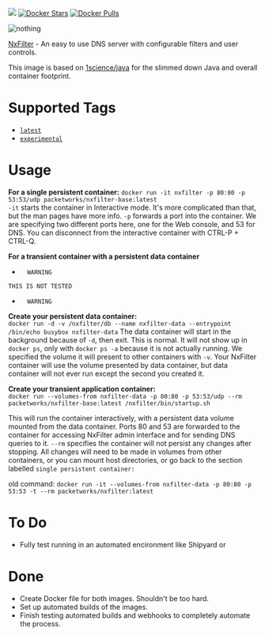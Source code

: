 [![](https://images.microbadger.com/badges/image/packetworks/nxfilter-base:experimental.svg)](https://microbadger.com/images/packetworks/nxfilter-base:experimental "Get your own image badge on microbadger.com")
[![Docker Stars](https://img.shields.io/docker/stars/packetworks/nxfilter-base.svg)](https://hub.docker.com/r/packetworks/nxfilter-base/)
[![Docker Pulls](https://img.shields.io/docker/pulls/packetworks/nxfilter-base.svg)](https://hub.docker.com/r/packetworks/nxfilter-base/)
  
![nothing](http://www.nxfilter.org/p2/wp-content/uploads/2014/07/rb_logo41.png)  
 
[NxFilter](http://www.nxfilter.org/) - An easy to use DNS server with configurable filters and user controls.
  
This image is based on [1science/java](https://registry.hub.docker.com/u/1science/java/) for the slimmed down Java and overall container footprint.

# Supported Tags

-	[`latest`](https://github.com/packetworks/docker-nxfilter/tree/nxfilter-latest)
-	[`experimental`](https://github.com/packetworks/docker-nxfilter/tree/nxfilter-experimental)

# Usage

**For a single persistent container:**
```docker run -it nxfilter -p 80:80 -p 53:53/udp packetworks/nxfilter-base:latest```  
```-it``` starts the container in Interactive mode. It's more complicated than that, but the man pages have more info. ```-p``` forwards a port into the container. We are specifying two different ports here, one for the Web console, and 53 for DNS. You can disconnect from the interactive container with CTRL-P + CTRL-Q.
  
  
  
  
**For a transient container with a persistent data container**

- ```   WARNING  ```  

```THIS IS NOT TESTED```  

- ```   WARNING  ```  

**Create your persistent data container:**  
```docker run -d -v /nxfilter/db --name nxfilter-data --entrypoint /bin/echo busybox nxfilter-data``` The data container will start in the background because of ```-d```, then exit. This is normal. It will not show up in ```docker ps```, only with ```docker ps -a``` because it is not actually running. We specified the volume it will present to other containers with ```-v```. Your NxFilter container will use the volume presented by data container, but data container will not ever run except the second you created it.  
  
**Create your transient application container:**  
```docker run --volumes-from nxfilter-data -p 80:80 -p 53:53/udp --rm packetworks/nxfilter-base:latest /nxfilter/bin/startup.sh```

This will run the container interactively, with a persistent data volume mounted from the data container. Ports 80 and 53 are forwarded to the container for accessing NxFilter admin interface and for sending DNS queries to it. ```--rm``` specifies the container will not persist any changes after stopping. All changes will need to be made in volumes from other containers, or you can mount host directories, or go back to the section labelled ```single persistent container:```

old command: ```docker run -it --volumes-from nxfilter-data -p 80:80 -p 53:53 -t --rm packetworks/nxfilter:latest```


# To Do
- Fully test running in an automated encironment like Shipyard or 

# Done
- Create Docker file for both images. Shouldn't be too hard.
- Set up automated builds of the images.
- Finish testing automated builds and webhooks to completely automate the process.
